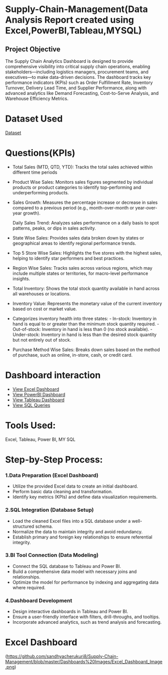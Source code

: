 # Supply-Chain-Management(Data Analysis Report created using Excel,PowerBI,Tableau,MYSQL)
## Project Objective
The Supply Chain Analytics Dashboard is designed to provide comprehensive visibility into critical supply chain operations, enabling stakeholders—including logistics managers, procurement teams, and executives—to make data-driven decisions. The dashboard tracks key performance indicators (KPIs) such as Order Fulfillment Rate, Inventory Turnover, Delivery Lead Time, and Supplier Performance, along with advanced analytics like Demand Forecasting, Cost-to-Serve Analysis, and Warehouse Efficiency Metrics.
# Dataset Used
[Dataset](https://github.com/sandhyacherukuri8/Supply-Chain-Management/tree/master/Dataset)
# Questions(KPIs)
- Total Sales (MTD, QTD, YTD): Tracks the total sales achieved within different time periods

- Product Wise Sales: Monitors sales figures segmented by individual products or product categories to identify top-performing and underperforming products.

- Sales Growth: Measures the percentage increase or decrease in sales compared to a previous period (e.g., month-over-month or year-over-year growth).

  Daily Sales Trend: Analyzes sales performance on a daily basis to spot patterns, peaks, or dips in sales activity.

- State Wise Sales: Provides sales data broken down by states or geographical areas to identify regional performance trends.

- Top 5 Store Wise Sales: Highlights the five stores with the highest sales, helping to identify star performers and best practices.

- Region Wise Sales: Tracks sales across various regions, which may include multiple states or territories, for macro-level performance insights.

- Total Inventory: Shows the total stock quantity available in hand across all warehouses or locations.

- Inventory Value: Represents the monetary value of the current inventory based on cost or market value.

- Categorizes inventory health into three states:
      - In-stock: Inventory in hand is equal to or greater than the minimum stock quantity required.
      - Out-of-stock: Inventory in hand is less than 0 (no stock available).
      - Under-stock: Inventory in hand is less than the desired stock quantity but not entirely out of stock.
      
- Purchase Method Wise Sales: Breaks down sales based on the method of purchase, such as online, in-store, cash, or credit card.
# Dashboard interaction
- [View Excel Dashboard](https://github.com/sandhyacherukuri8/Supply-Chain-Management/blob/master/Dashboard%20files/Excel%20Dashboard%20.xlsx)
- [View PowerBI Dashboard](https://github.com/sandhyacherukuri8/Supply-Chain-Management/blob/master/Dashboard%20files/PowerBI%20Dashboard.pbix)
- [View Tableau Dashboard](https://github.com/sandhyacherukuri8/Supply-Chain-Management/blob/master/Dashboard%20files/Tableau%20Dashboard%20.twbx)
- [View SQL Queries](https://github.com/sandhyacherukuri8/Supply-Chain-Management/blob/master/Dashboard%20files/SQL%20Queries.sql)
# Tools Used:
Excel, Tableau, Power BI, MY SQL

# Step-by-Step Process:
### 1.Data Preparation (Excel Dashboard)
- Utilize the provided Excel data to create an initial dashboard.
- Perform basic data cleaning and transformation.
- Identify key metrics (KPIs) and define data visualization requirements.
### 2.SQL Integration (Database Setup)
- Load the cleaned Excel files into a SQL database under a well-structured schema.
- Normalize the data to maintain integrity and avoid redundancy.
- Establish primary and foreign key relationships to ensure referential integrity.
### 3.BI Tool Connection (Data Modeling)
- Connect the SQL database to Tableau and Power BI.
- Build a comprehensive data model with necessary joins and relationships.
- Optimize the model for performance by indexing and aggregating data where required.
### 4.Dashboard Development
- Design interactive dashboards in Tableau and Power BI.
- Ensure a user-friendly interface with filters, drill-throughs, and tooltips.
- Incorporate advanced analytics, such as trend analysis and forecasting.

# Excel Dashboard
(https://github.com/sandhyacherukuri8/Supply-Chain-Management/blob/master/Dashboards%20Images/Excel_Dashboard_Image.png)


